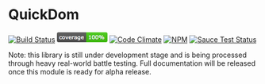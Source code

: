 # QuickDom
[![Build Status](https://travis-ci.org/danielkalen/quickdom.svg?branch=master)](https://travis-ci.org/danielkalen/quickdom)
[![Coverage](.config/badges/coverage.png?raw=true)](https://github.com/danielkalen/quickdom)
[![Code Climate](https://codeclimate.com/github/danielkalen/quickdom/badges/gpa.svg)](https://codeclimate.com/github/danielkalen/quickdom)
[![NPM](https://img.shields.io/npm/v/quickdom.svg)](https://npmjs.com/package/quickdom)
[![Sauce Test Status](https://saucelabs.com/browser-matrix/quickdom.svg)](https://saucelabs.com/u/quickdom)

Note: this library is still under development stage and is being processed through heavy real-world battle testing. Full documentation will be released once this module is ready for alpha release.